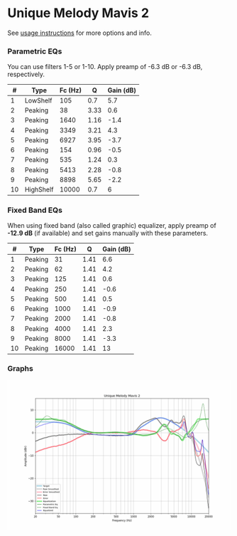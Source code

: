 # Unique Melody Mavis 2
See [usage instructions](https://github.com/jaakkopasanen/AutoEq#usage) for more options and info.

### Parametric EQs
You can use filters 1-5 or 1-10. Apply preamp of -6.3 dB or -6.3 dB, respectively.

|   # | Type      |   Fc (Hz) |    Q |   Gain (dB) |
|-----|-----------|-----------|------|-------------|
|   1 | LowShelf  |       105 | 0.7  |         5.7 |
|   2 | Peaking   |        38 | 3.33 |         0.6 |
|   3 | Peaking   |      1640 | 1.16 |        -1.4 |
|   4 | Peaking   |      3349 | 3.21 |         4.3 |
|   5 | Peaking   |      6927 | 3.95 |        -3.7 |
|   6 | Peaking   |       154 | 0.96 |        -0.5 |
|   7 | Peaking   |       535 | 1.24 |         0.3 |
|   8 | Peaking   |      5413 | 2.28 |        -0.8 |
|   9 | Peaking   |      8898 | 5.65 |        -2.2 |
|  10 | HighShelf |     10000 | 0.7  |         6   |

### Fixed Band EQs
When using fixed band (also called graphic) equalizer, apply preamp of **-12.9 dB** (if available) and set gains manually with these parameters.

|   # | Type    |   Fc (Hz) |    Q |   Gain (dB) |
|-----|---------|-----------|------|-------------|
|   1 | Peaking |        31 | 1.41 |         6.6 |
|   2 | Peaking |        62 | 1.41 |         4.2 |
|   3 | Peaking |       125 | 1.41 |         0.6 |
|   4 | Peaking |       250 | 1.41 |        -0.6 |
|   5 | Peaking |       500 | 1.41 |         0.5 |
|   6 | Peaking |      1000 | 1.41 |        -0.9 |
|   7 | Peaking |      2000 | 1.41 |        -0.8 |
|   8 | Peaking |      4000 | 1.41 |         2.3 |
|   9 | Peaking |      8000 | 1.41 |        -3.3 |
|  10 | Peaking |     16000 | 1.41 |        13   |

### Graphs
![](./Unique%20Melody%20Mavis%202.png)
